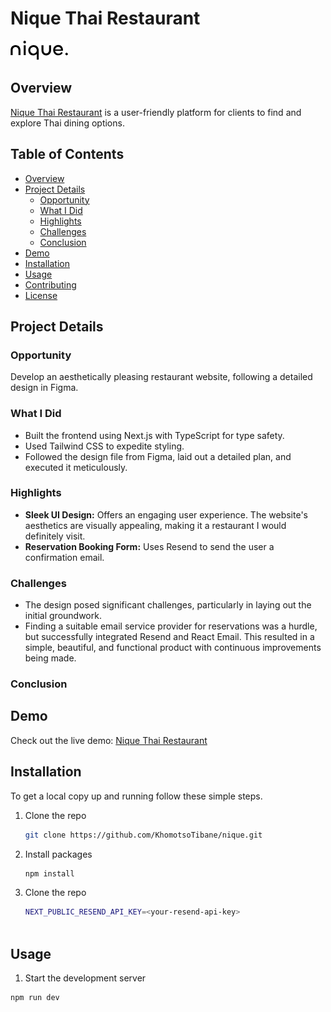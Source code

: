 # Nique Thai Restaurant

![Nique Thai Restaurant](public/assets/images/nique.png)

## Overview

[Nique Thai Restaurant](https://nique-two.vercel.app) is a user-friendly platform for clients to find and explore Thai dining options.

## Table of Contents

- [Overview](#overview)
- [Project Details](#project-details)
  - [Opportunity](#opportunity)
  - [What I Did](#what-i-did)
  - [Highlights](#highlights)
  - [Challenges](#challenges)
  - [Conclusion](#conclusion)
- [Demo](#demo)
- [Installation](#installation)
- [Usage](#usage)
- [Contributing](#contributing)
- [License](#license)


## Project Details

### Opportunity

Develop an aesthetically pleasing restaurant website, following a detailed design in Figma.

### What I Did

- Built the frontend using Next.js with TypeScript for type safety.
- Used Tailwind CSS to expedite styling.
- Followed the design file from Figma, laid out a detailed plan, and executed it meticulously.

### Highlights

- **Sleek UI Design:** Offers an engaging user experience. The website's aesthetics are visually appealing, making it a restaurant I would definitely visit.
- **Reservation Booking Form:** Uses Resend to send the user a confirmation email.

### Challenges

- The design posed significant challenges, particularly in laying out the initial groundwork.
- Finding a suitable email service provider for reservations was a hurdle, but successfully integrated Resend and React Email. This resulted in a simple, beautiful, and functional product with continuous improvements being made.

### Conclusion

## Demo

Check out the live demo: [Nique Thai Restaurant](https://nique-two.vercel.app)

## Installation

To get a local copy up and running follow these simple steps.

1. Clone the repo
   ```sh
   git clone https://github.com/KhomotsoTibane/nique.git
2. Install packages
    ```sh
    npm install
3. Clone the repo
   ```sh
   NEXT_PUBLIC_RESEND_API_KEY=<your-resend-api-key>



## Usage

1. Start the development server
```sh 
npm run dev










